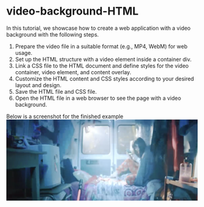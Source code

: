 # video-background-HTML

In this tutorial, we showcase how to create a web application with a video background with the following steps.

1. Prepare the video file in a suitable format (e.g., MP4, WebM) for web usage.
2. Set up the HTML structure with a video element inside a container div.
3. Link a CSS file to the HTML document and define styles for the video container, video element, and content overlay.
4. Customize the HTML content and CSS styles according to your desired layout and design.
5. Save the HTML file and CSS file.
6. Open the HTML file in a web browser to see the page with a video background.

Below is a screenshot for the finished example
![Screenshot](screenshot.png)